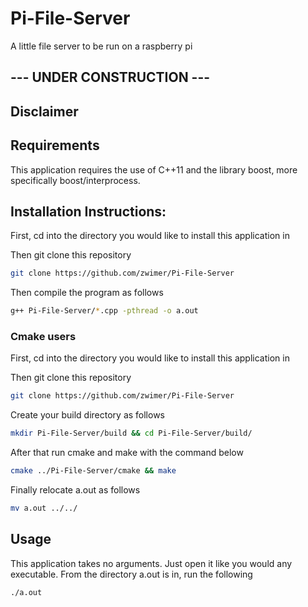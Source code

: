 # Pi-File-Server
A little file server to be run on a raspberry pi

## --- UNDER CONSTRUCTION ---


## Disclaimer


## Requirements

This application requires the use of C++11 and the library boost, more specifically boost/interprocess.

## Installation Instructions:

First, cd into the directory you would like to install this application in

Then git clone this repository
```bash
git clone https://github.com/zwimer/Pi-File-Server
```

Then compile the program as follows
```bash
g++ Pi-File-Server/*.cpp -pthread -o a.out
```

### Cmake users

First, cd into the directory you would like to install this application in

Then git clone this repository
```bash
git clone https://github.com/zwimer/Pi-File-Server
```

Create your build directory as follows
```bash
mkdir Pi-File-Server/build && cd Pi-File-Server/build/
```

After that run cmake and make with the command below
```bash
cmake ../Pi-File-Server/cmake && make
```

Finally relocate a.out as follows
```bash
mv a.out ../../
```

## Usage
This application takes no arguments. Just open it like you would any executable. From the directory a.out is in, run the following
```bash
./a.out
```
